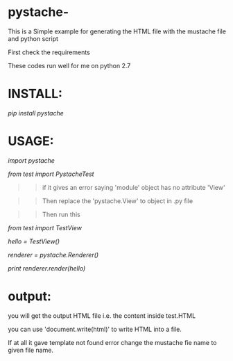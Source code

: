 # pystache-
This is a Simple example for generating the HTML file with the mustache file and python script

First check the requirements 

These codes run well for me on python 2.7

# **INSTALL**:

_pip install pystache_


# **USAGE**:

_import pystache_

_from test import PystacheTest_

>> if it gives an error saying 'module' object has no attribute 'View'

>> Then replace the 'pystache.View' to object in .py file

>> Then run this

_from test import TestView_

_hello = TestView()_

_renderer = pystache.Renderer()_

_print renderer.render(hello)_

# **output**:

you will get the output HTML file i.e. the content inside test.HTML

you can use 'document.write(html)' to write HTML into a file.

If at all it gave template not found error change the mustache fie name to given file name.
